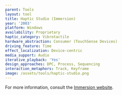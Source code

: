 ```yaml
---
parent: Tools
layout: tool
title: Haptic Studio (Immersion)
year: '2003'
platform: Windows
availability: Proprietary
haptic_category: Vibrotactile
hardware_abstraction: Consumer (TouchSense Devices)
driving_feature: Time
effect_localization: Device-centric
media_support: Audio
iterative_playback: 'Yes'
design_approaches: DPC, Process, Sequencing
interaction_metaphors: Track, Keyframe
image: /assets/tools/haptic-studio.png
---
```

For more information, consult the [Immersion website](https://www.immersion.com/).
